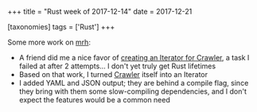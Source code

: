 +++
title = "Rust week of 2017-12-14"
date = 2017-12-21

[taxonomies]
tags = ['Rust']
+++

Some more work on [mrh][]:

- A friend did me a nice favor of [creating an Iterator for Crawler],
  a task I failed at after 2 attempts... I don't yet truly get Rust
  lifetimes
- Based on that work, I turned [Crawler] itself into an Iterator
- I added YAML and JSON output; they are behind a compile flag, since
  they bring with them some slow-compiling dependencies, and I don't
  expect the features would be a common need

[mrh]: https://crates.io/crates/mrh
[creating an Iterator for Crawler]: https://github.com/tshepang/mrh/pull/1
[Crawler]: https://docs.rs/mrh/0.8.1/mrh/struct.Crawler.html
